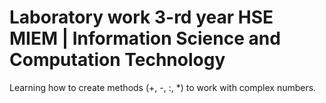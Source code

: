 # Laboratory work 3-rd year HSE MIEM | Information Science and Computation Technology
Learning how to create methods (+, -, :, *) to work with complex numbers.
